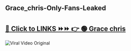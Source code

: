 
 ## Grace_chris-Only-Fans-Leaked

# <h2><a href="https://clipsfans.com/Grace_chris&ref=git">🔗 Click to LINKS ⏩⏩ 👉 🟢 Grace chris </a></h2>

<a href="https://clipsfans.com/Grace_chris&ref=git" rel="nofollow" data-target="animated-image.originalLink"><img src="https://i.ibb.co.com/xMMVF88/686577567.gif" alt="Viral Video Original" style="max-width: 100%; display: inline-block;" data-target="animated-image.originalImage"></a>

